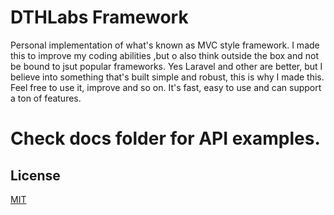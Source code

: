 
# DTHLabs Framework
Personal implementation of what's known as  MVC style framework. I made this to improve my coding abilities ,but o also think outside the box and not be bound to jsut popular frameworks. Yes Laravel and other are better, but I believe into something that's built simple and robust, this is why I made this. Feel free to use it, improve and so on. It's fast, easy to use and can support a ton of features.
# Check docs folder for API examples.



## License

[MIT](https://choosealicense.com/licenses/mit/)

  
